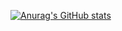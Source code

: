 [![Anurag's GitHub stats](https://github-readme-stats.vercel.app/api?username=BM-K)](https://github.com/anuraghazra/github-readme-stats)
